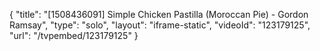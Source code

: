 {
    "title": "[1508436091] Simple Chicken Pastilla (Moroccan Pie) - Gordon Ramsay",
    "type": "solo",
    "layout": "iframe-static",
    "videoId": "123179125",
    "url": "\/tvpembed\/123179125"
}